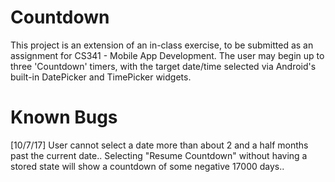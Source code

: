 # Countdown
This project is an extension of an in-class exercise, to be submitted as an assignment for CS341 - Mobile App Development.
The user may begin up to three 'Countdown' timers, with the target date/time selected via Android's built-in DatePicker and TimePicker widgets.

# Known Bugs
[10/7/17] User cannot select a date more than about 2 and a half months past the current date..
Selecting "Resume Countdown" without having a stored state will show a countdown of some negative 17000 days..
